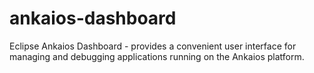 # ankaios-dashboard
Eclipse Ankaios Dashboard - provides a convenient user interface for managing and debugging applications running on the Ankaios platform.
